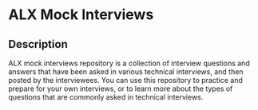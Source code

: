 # ALX Mock Interviews

## Description
ALX mock interviews repository is a collection of interview questions and answers that have been asked in various technical interviews, and then posted by the interviewees. You can use this repository to practice and prepare for your own interviews, or to learn more about the types of questions that are commonly asked in technical interviews. 
